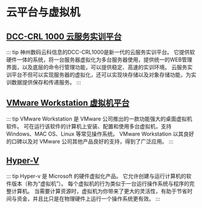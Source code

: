 # 云平台与虚拟机

## [DCC-CRL 1000 云服务实训平台](/serve/VM/DCC-CRL1000/)

::: tip
神州数码云科信息的DCC-CRL1000是新一代的云服务实训平台。
它提供软硬件一体的系统，将一台服务器虚拟化为多台服务器使用，提供统一的WEB管理界面，以及底层的命令行管理功能，可以提供稳定、高速的实训环境。
云服务实训平台不但可以实现服务器的虚拟化，还可以实现块存储以及对象存储功能，为实训数据提供保存和传递服务。
:::

## [VMware Workstation 虚拟机平台](/serve/VM/VMware/)

::: tip
VMware Workstation 是 VMware 公司推出的一款功能强大的桌面虚拟机软件。
可在运行该软件的计算机上安装、配置和使用多台虚拟机，支持 Windows、MAC OS、Linux 等常见操作系统。
VMware Workstation 以其良好的口碑以及对 VMware 公司其他产品良好的支持，得到了广泛应用。
:::

## [Hyper-V](/serve/VM/Hyper-V/)

::: tip
Hyper-v 是 Microsoft 的硬件虚拟化产品。
它允许创建与运行计算机的软件版本（称为“虚拟机”）。
每个虚拟机的行为类似于一台运行操作系统与程序的完整计算机。
当需要计算资源时，虚拟机为你带来了更大的灵活性，有助于节省时间与资金，并且比只是在物理硬件上运行一个操作系统更有效。
:::